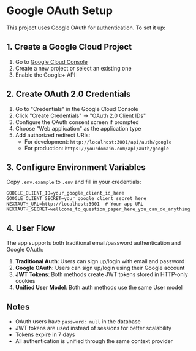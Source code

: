 # Google OAuth Setup

This project uses Google OAuth for authentication. To set it up:

## 1. Create a Google Cloud Project

1. Go to [Google Cloud Console](https://console.cloud.google.com/)
2. Create a new project or select an existing one
3. Enable the Google+ API

## 2. Create OAuth 2.0 Credentials

1. Go to "Credentials" in the Google Cloud Console
2. Click "Create Credentials" → "OAuth 2.0 Client IDs"
3. Configure the OAuth consent screen if prompted
4. Choose "Web application" as the application type
5. Add authorized redirect URIs:
   - For development: `http://localhost:3001/api/auth/google`
   - For production: `https://yourdomain.com/api/auth/google`

## 3. Configure Environment Variables

Copy `.env.example` to `.env` and fill in your credentials:

```
GOOGLE_CLIENT_ID=your_google_client_id_here
GOOGLE_CLIENT_SECRET=your_google_client_secret_here
NEXTAUTH_URL=http://localhost:3001  # Your app URL
NEXTAUTH_SECRET=wellcome_to_question_paper_here_you_can_do_anything
```

## 4. User Flow

The app supports both traditional email/password authentication and Google OAuth:

1. **Traditional Auth**: Users can sign up/login with email and password
2. **Google OAuth**: Users can sign up/login using their Google account
3. **JWT Tokens**: Both methods create JWT tokens stored in HTTP-only cookies
4. **Unified User Model**: Both auth methods use the same User model

## Notes

- OAuth users have `password: null` in the database
- JWT tokens are used instead of sessions for better scalability
- Tokens expire in 7 days
- All authentication is unified through the same context provider
